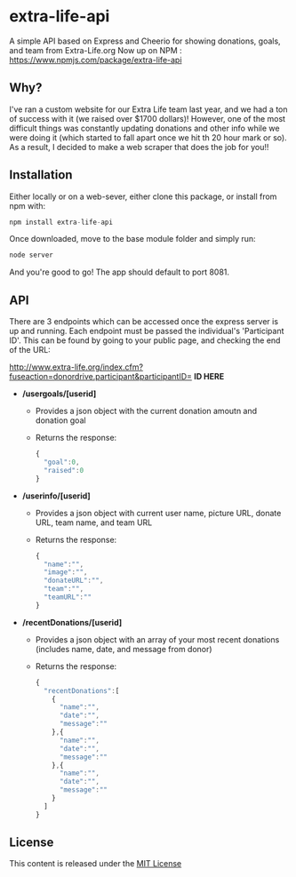 # extra-life-api
A simple API based on Express and Cheerio for showing donations, goals, and team from Extra-Life.org
Now up on NPM : https://www.npmjs.com/package/extra-life-api

Why?
------
I've ran a custom website for our Extra Life team last year, and we had a ton of success with it (we raised over $1700 dollars)!  However, one of the most difficult things was constantly updating donations and other info while we were doing it (which started to fall apart once we hit th 20 hour mark or so).  As a result, I decided to make a web scraper that does the job for you!!

Installation
------
Either locally or on a web-sever, either clone this package, or install from npm with:
```javascript
npm install extra-life-api
```

Once downloaded, move to the base module folder and simply run:

```javascript
node server
```
And you're good to go!  The app should default to port 8081.


API
------
There are 3 endpoints which can be accessed once the express server is up and running.  Each endpoint must be passed the individual's 'Participant ID'.  This can be found by going to your public page, and checking the end of the URL:


http://www.extra-life.org/index.cfm?fuseaction=donordrive.participant&participantID= **ID HERE**


* **/usergoals/[userid]**
  * Provides a json object with the current donation amoutn and donation goal
  * Returns the response:
  
    ```javascript
    {
      "goal":0,
      "raised":0
    }
    ```
    
* **/userinfo/[userid]**
  * Provides a json object with current user name, picture URL, donate URL, team name, and team URL
  * Returns the response:
  
    ```javascript
    {
      "name":"",
      "image":"",
      "donateURL":"",
      "team":"",
      "teamURL":""
    }
    ```
    
* **/recentDonations/[userid]**
  * Provides a json object with an array of your most recent donations (includes name, date, and message from donor)
  * Returns the response:
  
    ```javascript
    {
      "recentDonations":[
        {
          "name":"",
          "date":"",
          "message":""
        },{
          "name":"",
          "date":"",
          "message":""
        },{
          "name":"",
          "date":"",
          "message":""
        }
      ]
    }
    ```
    
License
------
This content is released under the [MIT License](https://opensource.org/licenses/MIT)

